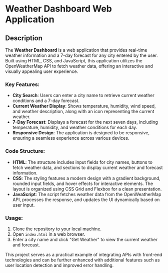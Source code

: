 # Weather Dashboard Web Application

## Description
The **Weather Dashboard** is a web application that provides real-time weather information and a 7-day forecast for any city entered by the user. Built using HTML, CSS, and JavaScript, this application utilizes the OpenWeatherMap API to fetch weather data, offering an interactive and visually appealing user experience.

### Key Features:
- **City Search**: Users can enter a city name to retrieve current weather conditions and a 7-day forecast.
- **Current Weather Display**: Shows temperature, humidity, wind speed, and weather description, along with an icon representing the current weather.
- **7-Day Forecast**: Displays a forecast for the next seven days, including temperature, humidity, and weather conditions for each day.
- **Responsive Design**: The application is designed to be responsive, ensuring a seamless experience across various devices.

### Code Structure:
- **HTML**: The structure includes input fields for city names, buttons to fetch weather data, and sections to display current weather and forecast information.
- **CSS**: The styling features a modern design with a gradient background, rounded input fields, and hover effects for interactive elements. The layout is organized using CSS Grid and Flexbox for a clean presentation.
- **JavaScript**: The script fetches weather data from the OpenWeatherMap API, processes the response, and updates the UI dynamically based on user input.

### Usage:
1. Clone the repository to your local machine.
2. Open `index.html` in a web browser.
3. Enter a city name and click "Get Weather" to view the current weather and forecast.

This project serves as a practical example of integrating APIs with front-end technologies and can be further enhanced with additional features such as user location detection and improved error handling.

